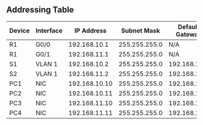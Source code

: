 ## **Addressing Table**

| **Device** | **Interface** | **IP Address**   | **Subnet Mask**   | **Default Gateway** |
|------------|---------------|------------------|-------------------|---------------------|
| R1         | G0/0          | 192.168.10.1     | 255.255.255.0     | N/A                 |
| R1         | G0/1          | 192.168.11.1     | 255.255.255.0     | N/A                 |
| S1         | VLAN 1        | 192.168.10.2     | 255.255.255.0     | 192.168.10.1        |
| S2         | VLAN 1        | 192.168.11.2     | 255.255.255.0     | 192.168.11.1        |
| PC1        | NIC           | 192.168.10.10    | 255.255.255.0     | 192.168.10.1        |
| PC2        | NIC           | 192.168.10.11    | 255.255.255.0     | 192.168.10.1        |
| PC3        | NIC           | 192.168.11.10    | 255.255.255.0     | 192.168.11.1        |
| PC4        | NIC           | 192.168.11.11    | 255.255.255.0     | 192.168.11.1        |
